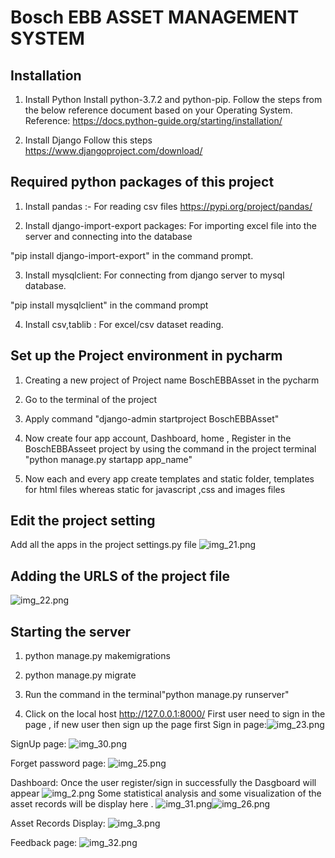 # Bosch EBB ASSET MANAGEMENT SYSTEM

## Installation

1. Install Python
Install python-3.7.2 and python-pip. Follow the steps from the below reference document based on your Operating System. Reference: https://docs.python-guide.org/starting/installation/
   
   
2. Install Django
Follow this steps https://www.djangoproject.com/download/
   
## Required python packages of this project

1. Install pandas :- For reading csv files
https://pypi.org/project/pandas/
   

2. Install django-import-export packages: For importing excel file into the server and connecting into the database

"pip install django-import-export" in the command prompt. 


3. Install mysqlclient: For connecting from django server to mysql database.

"pip install mysqlclient" in the command prompt


4. Install csv,tablib : For excel/csv dataset reading.
   
## Set up  the Project environment in pycharm
1) Creating a new project of Project name BoschEBBAsset in the pycharm

2) Go to the terminal of the project

3) Apply command "django-admin startproject BoschEBBAsset"

4) Now create four app account, Dashboard, home , Register in the BoschEBBAsseet project by using the command in the project terminal "python manage.py startapp app_name"

5) Now each and every app create templates and static folder, templates for html files whereas static for javascript ,css and images files

## Edit the project setting

Add all the apps in the project settings.py file
![img_21.png](img_21.png)

## Adding the URLS of the project file
![img_22.png](img_22.png)

## Starting the server
1) python manage.py makemigrations

2) python manage.py migrate

3) Run the command in the terminal"python manage.py runserver"

4) Click on the local host http://127.0.0.1:8000/
First user need to sign in the page , if new user
   then sign up the page first
Sign in page:![img_23.png](img_23.png)
   
SignUp page:
![img_30.png](img_30.png)

Forget password page:
![img_25.png](img_25.png)

Dashboard:
Once the user register/sign in successfully the Dasgboard will appear
![img_2.png](img_2.png)
Some statistical analysis and some visualization of the asset records will be display here .
![img_31.png](img_31.png)![img_26.png](img_26.png)

Asset Records Display:
![img_3.png](img_3.png)

Feedback page:
![img_32.png](img_32.png)




   




   

